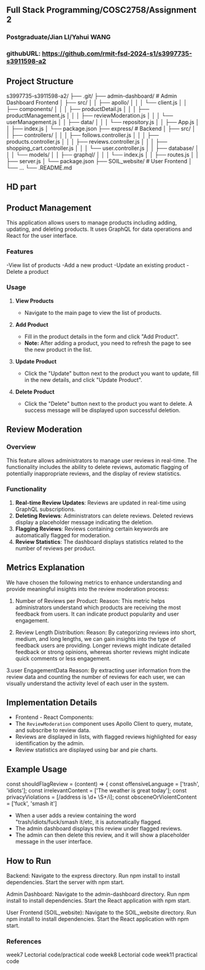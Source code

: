 ## Full Stack Programming/COSC2758/Assignment 2
### Postgraduate/Jian LI/Yahui WANG
### githubURL: https://github.com/rmit-fsd-2024-s1/s3997735-s3911598-a2

## Project Structure
s3997735-s3911598-a2/
├── .git/
├── admin-dashboard/           # Admin Dashboard Frontend
│   ├── src/
│   │   ├── apollo/
│   │   │   └── client.js
│   │   ├── components/
│   │   │   ├── productDetail.js
│   │   │   ├── productManagement.js
│   │   │   ├── reviewModeration.js
│   │   │   └── userManagement.js
│   │   ├── data/
│   │   │   └── repository.js
│   │   ├── App.js
│   │   ├── index.js
│   └── package.json
├── express/                   # Backend
│   ├── src/
│   │   ├── controllers/
│   │   │   ├── follows.controller.js
│   │   │   ├── products.controller.js
│   │   │   ├── reviews.controller.js
│   │   │   ├── shopping_cart.controller.js
│   │   │   └── user.controller.js
│   │   ├── database/
│   │   │   └── models/
│   │   ├── graphql/
│   │   │   └── index.js
│   │   ├── routes.js
│   │   ├── server.js
│   └── package.json
├── SOIL_website/              # User Frontend
│   └── ... 
└── .README.md



## HD part

## Product Management 
This application allows users to manage products including adding, updating, and deleting products. 
It uses GraphQL for data operations and React for the user interface.

### Features
-View list of products
-Add a new product
-Update an existing product
-Delete a product

### Usage
1. **View Products**
    - Navigate to the main page to view the list of products.

2. **Add Product**
    - Fill in the product details in the form and click "Add Product".
    - **Note:** After adding a product, you need to refresh the page to see the new product in the list.

3. **Update Product**
    - Click the "Update" button next to the product you want to update, fill in the new details, and click "Update Product".

4. **Delete Product**
    - Click the "Delete" button next to the product you want to delete. A success message will be displayed upon successful deletion.


## Review Moderation 

### Overview

This feature allows administrators to manage user reviews in real-time. 
The functionality includes the ability to delete reviews, automatic flagging of potentially inappropriate reviews, 
and the display of review statistics.

### Functionality

1. **Real-time Review Updates**: Reviews are updated in real-time using GraphQL subscriptions.
2. **Deleting Reviews**: Administrators can delete reviews. Deleted reviews display a placeholder message indicating the deletion.
3. **Flagging Reviews**: Reviews containing certain keywords are automatically flagged for moderation.
4. **Review Statistics**: The dashboard displays statistics related to the number of reviews per product.


## Metrics Explanation
We have chosen the following metrics to enhance understanding and provide meaningful insights into the review moderation process:

1. Number of Reviews per Product:
Reason: This metric helps administrators understand which products are receiving the most feedback from users.
It can indicate product popularity and user engagement.

2. Review Length Distribution:
Reason: By categorizing reviews into short, medium, and long lengths, we can gain insights into the type of feedback users are providing.
Longer reviews might indicate detailed feedback or strong opinions, whereas shorter reviews might indicate quick comments or less engagement.

3.user EngagementData
Reason: By extracting user information from the review data and counting the number of reviews for each user, we can visually understand the activity level of each user in the system.


## Implementation Details
- Frontend - React Components:
 - The `ReviewModeration` component uses Apollo Client to query, mutate, and subscribe to review data.
 - Reviews are displayed in lists, with flagged reviews highlighted for easy identification by the admin.
 - Review statistics are displayed using bar and pie charts.



## Example Usage

const shouldFlagReview = (content) => {
    const offensiveLanguage = ['trash', 'idiots'];
    const irrelevantContent = ['The weather is great today'];
    const privacyViolations = [/address is \d+ \S+/i];
    const obsceneOrViolentContent = ['fuck', 'smash it']

- When a user adds a review containing the word "trash/idiots/fuck/smash it/etc, it is automatically flagged.
- The admin dashboard displays this review under flagged reviews.
- The admin can then delete this review, and it will show a placeholder message in the user interface.


## How to Run

Backend:
Navigate to the express directory.
Run npm install to install dependencies.
Start the server with npm start.

Admin Dashboard:
Navigate to the admin-dashboard directory.
Run npm install to install dependencies.
Start the React application with npm start.

User Frontend (SOIL_website):
Navigate to the SOIL_website directory.
Run npm install to install dependencies.
Start the React application with npm start.


### References 
week7 Lectorial code/practical code
week8 Lectorial code
week11 practical code





